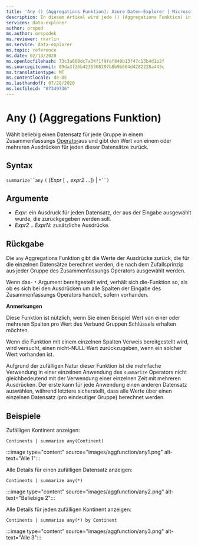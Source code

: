 ```yaml
---
title: 'Any () (Aggregations Funktion): Azure Daten-Explorer | Microsoft-Dokumentation'
description: In diesem Artikel wird jede () (Aggregations Funktion) in Azure Daten-Explorer beschrieben.
services: data-explorer
author: orspod
ms.author: orspodek
ms.reviewer: rkarlin
ms.service: data-explorer
ms.topic: reference
ms.date: 02/13/2020
ms.openlocfilehash: 73c3a660dc7a34f1f9fef840b13f47c13b4d1b2f
ms.sourcegitcommit: 09da3f26b4235368297b8b9b604d4282228a443c
ms.translationtype: MT
ms.contentlocale: de-DE
ms.lasthandoff: 07/28/2020
ms.locfileid: "87349736"
---
```

# <a name="any-aggregation-function"></a>Any () (Aggregations Funktion)

Wählt beliebig einen Datensatz für jede Gruppe in einem Zusammenfassungs [Operator](summarizeoperator.md)aus und gibt den Wert von einem oder mehreren Ausdrücken für jeden dieser Datensätze zurück.

## <a name="syntax"></a>Syntax

`summarize``any` `(` (*Expr* [ `,` *expr2* ...]) | `*``)`

## <a name="arguments"></a>Argumente

* *Expr*: ein Ausdruck für jeden Datensatz, der aus der Eingabe ausgewählt wurde, die zurückgegeben werden soll.
* *Expr2* .. *ExprN*: zusätzliche Ausdrücke.

## <a name="returns"></a>Rückgabe

Die `any` Aggregations Funktion gibt die Werte der Ausdrücke zurück, die für die einzelnen Datensätze berechnet werden, die nach dem Zufallsprinzip aus jeder Gruppe des Zusammenfassungs Operators ausgewählt werden.

Wenn das- `*` Argument bereitgestellt wird, verhält sich die-Funktion so, als ob es sich bei den Ausdrücken um alle Spalten der Eingabe des Zusammenfassungs Operators handelt, sofern vorhanden.

**Anmerkungen**

Diese Funktion ist nützlich, wenn Sie einen Beispiel Wert von einer oder mehreren Spalten pro Wert des Verbund Gruppen Schlüssels erhalten möchten.

Wenn die Funktion mit einem einzelnen Spalten Verweis bereitgestellt wird, wird versucht, einen nicht-NULL-Wert zurückzugeben, wenn ein solcher Wert vorhanden ist.

Aufgrund der zufälligen Natur dieser Funktion ist die mehrfache Verwendung in einer einzelnen Anwendung des `summarize` Operators nicht gleichbedeutend mit der Verwendung einer einzelnen Zeit mit mehreren Ausdrücken. Der erste kann für jede Anwendung einen anderen Datensatz auswählen, während letztere sicherstellt, dass alle Werte über einen einzelnen Datensatz (pro eindeutiger Gruppe) berechnet werden.

## <a name="examples"></a>Beispiele

Zufälligen Kontinent anzeigen:

```kusto
Continents | summarize any(Continent)
```

:::image type="content" source="images/aggfunction/any1.png" alt-text="Alle 1":::

Alle Details für einen zufälligen Datensatz anzeigen:

```kusto
Continents | summarize any(*)
```

:::image type="content" source="images/aggfunction/any2.png" alt-text="Beliebige 2":::

Alle Details für jeden zufälligen Kontinent anzeigen:

```kusto
Continents | summarize any(*) by Continent
```

:::image type="content" source="images/aggfunction/any3.png" alt-text="Alle 3":::
